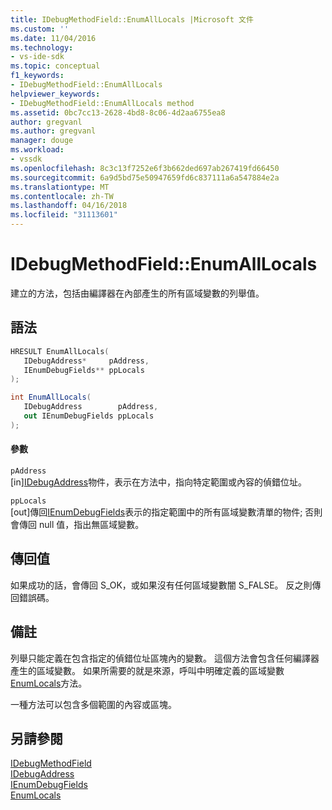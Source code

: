 ```yaml
---
title: IDebugMethodField::EnumAllLocals |Microsoft 文件
ms.custom: ''
ms.date: 11/04/2016
ms.technology:
- vs-ide-sdk
ms.topic: conceptual
f1_keywords:
- IDebugMethodField::EnumAllLocals
helpviewer_keywords:
- IDebugMethodField::EnumAllLocals method
ms.assetid: 0bc7cc13-2628-4bd8-8c06-4d2aa6755ea8
author: gregvanl
ms.author: gregvanl
manager: douge
ms.workload:
- vssdk
ms.openlocfilehash: 8c3c13f7252e6f3b662ded697ab267419fd66450
ms.sourcegitcommit: 6a9d5bd75e50947659fd6c837111a6a547884e2a
ms.translationtype: MT
ms.contentlocale: zh-TW
ms.lasthandoff: 04/16/2018
ms.locfileid: "31113601"
---
```

# <a name="idebugmethodfieldenumalllocals"></a>IDebugMethodField::EnumAllLocals
建立的方法，包括由編譯器在內部產生的所有區域變數的列舉值。  
  
## <a name="syntax"></a>語法  
  
```cpp  
HRESULT EnumAllLocals(   
   IDebugAddress*     pAddress,  
   IEnumDebugFields** ppLocals  
);  
```  
  
```csharp  
int EnumAllLocals(  
   IDebugAddress        pAddress,   
   out IEnumDebugFields ppLocals  
);  
```  
  
#### <a name="parameters"></a>參數  
 `pAddress`  
 [in][IDebugAddress](../../../extensibility/debugger/reference/idebugaddress.md)物件，表示在方法中，指向特定範圍或內容的偵錯位址。  
  
 `ppLocals`  
 [out]傳回[IEnumDebugFields](../../../extensibility/debugger/reference/ienumdebugfields.md)表示的指定範圍中的所有區域變數清單的物件; 否則會傳回 null 值，指出無區域變數。  
  
## <a name="return-value"></a>傳回值  
 如果成功的話，會傳回 S_OK，或如果沒有任何區域變數闇 S_FALSE。 反之則傳回錯誤碼。  
  
## <a name="remarks"></a>備註  
 列舉只能定義在包含指定的偵錯位址區塊內的變數。 這個方法會包含任何編譯器產生的區域變數。 如果所需要的就是來源，呼叫中明確定義的區域變數[EnumLocals](../../../extensibility/debugger/reference/idebugmethodfield-enumlocals.md)方法。  
  
 一種方法可以包含多個範圍的內容或區塊。  
  
## <a name="see-also"></a>另請參閱  
 [IDebugMethodField](../../../extensibility/debugger/reference/idebugmethodfield.md)   
 [IDebugAddress](../../../extensibility/debugger/reference/idebugaddress.md)   
 [IEnumDebugFields](../../../extensibility/debugger/reference/ienumdebugfields.md)   
 [EnumLocals](../../../extensibility/debugger/reference/idebugmethodfield-enumlocals.md)